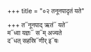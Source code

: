 +++
title = "०२ तनूनपादृतं यते"

+++
त᳓नूनपाद् ऋतं᳓ यते᳓  
म᳓ध्वा यज्ञः᳓ स᳓म् अज्यते  
द᳓धत् सहस्रि᳓णीर् इ᳓षः